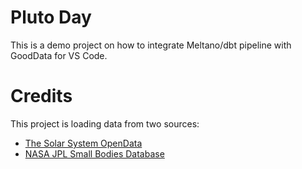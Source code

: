 # Pluto Day

This is a demo project on how to integrate Meltano/dbt pipeline with GoodData for VS Code.

# Credits

This project is loading data from two sources:
* [The Solar System OpenData](https://api.le-systeme-solaire.net/en/)
* [NASA JPL Small Bodies Database](https://ssd-api.jpl.nasa.gov/doc/sbdb_query.html)
